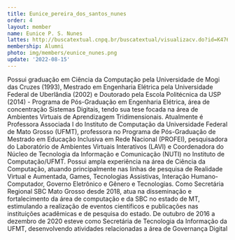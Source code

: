 ```yaml
---
title: Eunice_pereira_dos_santos_nunes
order: 4
layout: member
name: Eunice P. S. Nunes
lattes: http://buscatextual.cnpq.br/buscatextual/visualizacv.do?id=K4760087J7
membership: Alumni
photo: img/members/eunice_nunes.png
update: '2022-08-15'
---
```


Possui graduação em Ciência da Computação pela Universidade de Mogi das Cruzes (1993), Mestrado em Engenharia Elétrica pela Universidade Federal de Uberlândia (2002) e Doutorado pela Escola Politécnica da USP (2014) - Programa de Pós-Graduação em Engenharia Elétrica, área de concentração Sistemas Digitais, tendo sua tese focada na área de Ambientes Virtuais de Aprendizagem Tridimensionais. Atualmente é Professora Associada I do Instituto de Computação da Universidade Federal de Mato Grosso (UFMT), professora no Programa de Pós-Graduação de Mestrado em Educação Inclusiva em Rede Nacional (PROFEI), pesquisadora do Laboratório de Ambientes Virtuais Interativos (LAVI) e Coordenadora do Núcleo de Tecnologia da Informação e Comunicação (NUTI) no Instituto de Computação/UFMT. Possui ampla experiência na área de Ciência da Computação, atuando principalmente nas linhas de pesquisa de Realidade Virtual e Aumentada, Games, Tecnologias Assistivas, Interação Humano-Computador, Governo Eletrônico e Gênero e Tecnologias. Como Secretária Regional SBC Mato Grosso desde 2018, atua na disseminação e fortalecimento da área de computação e da SBC no estado de MT, estimulando a realização de eventos científicos e publicações nas instituições acadêmicas e de pesquisa do estado. De outubro de 2016 a dezembro de 2020 esteve como Secretária de Tecnologia da Informação da UFMT, desenvolvendo atividades relacionadas a área de Governança Digital